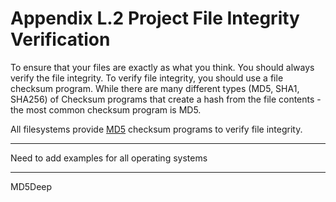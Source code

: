# Appendix L.2 Project File Integrity Verification
To ensure that your files are exactly as what you think.  You should always verify the file integrity.  To verify file integrity, you should use a file checksum program.  While there are many different types (MD5, SHA1, SHA256) of Checksum programs that create a hash from the file contents - the most common checksum program is MD5.

All filesystems provide [MD5](https://en.wikipedia.org/wiki/MD5) checksum programs to verify file integrity. 

 --- 
 Need to add examples for all operating systems

 ---
 MD5Deep

 